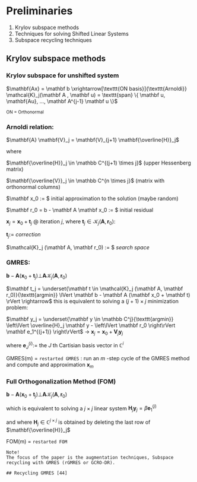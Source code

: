 # Preliminaries
1. Krylov subspace methods
1. Techniques for solving Shifted Linear Systems
1. Subspace recycling techniques

## Krylov subspace methods

### Krylov subspace for unshifted system

$\mathbf{Ax} = \mathbf b \xrightarrow[\texttt{ON basis}]{\texttt{Arnoldi}} \mathcal{K}_j(\mathbf A , \mathbf u) = \texttt{span} \{ \mathbf u, \mathbf{Au}, ..., \mathbf A^{j-1} \mathbf u \}$

<small>ON = Orthonormal</small>

### Arnoldi relation:
$\mathbf{A} \mathbf{V}_j = \mathbf{V}_{j+1} \mathbf{\overline{H}}_j$

where

$\mathbf{\overline{H}}_j \in \mathbb C^{(j+1) \times j}$ (upper Hessenberg matrix)

$\mathbf{\overline{V}}_j \in \mathbb C^{n \times j}$ (matrix with orthonormal columns)

$\mathbf x_0 := $  initial approximation to the solution (maybe random)

$\mathbf r_0 = b - \mathbf A \mathbf x_0 := $  initial residual

$\mathbf x_j = \mathbf x_0 + \mathbf t_j$ @ iteration $j$, where $\mathbf t_j \in  \mathcal{K}_j (\mathbf A, \mathbf r_0)$:

$\mathbf t_j :=$ *correction*

$\mathcal{K}_j (\mathbf A, \mathbf r_0) := $ *search space*

### GMRES:

$\mathbf b - \mathbf A (\mathbf x_0 + \mathbf t_j) \bot  \mathbf A \mathcal{K}_j (\mathbf A, \mathbf r_0)$

$\mathbf t_j = \underset{\mathbf t \in \mathcal{K}_j (\mathbf A, \mathbf r_0)}{\texttt{argmin}}  \lVert \mathbf b - \mathbf A (\mathbf x_0 + \mathbf t) \rVert \rightarrow$ this is equivalent to solving a $(j+1) \times j$ minimization problem:

$\mathbf y_j = \underset{\mathbf y \in \mathbb C^j}{\texttt{argmin}}  \left\lVert \overline{H}_j \mathbf y - \left\lVert \mathbf r_0 \right\rVert  \mathbf e_1^{(j+1)} \right\rVert$ $\rightarrow$ $\mathbf x_j = \mathbf x_0 + \mathbf V_j \mathbf y_j$

where $\mathbf e_J^{(i)} :=$ the $J$ th Cartisian basis vector in $\mathbb C^i$

GMRES(m) = `restarted GMRES` : run an $m$ -step cycle of the GMRES method and compute and approximation $\mathbf x_m$

### Full Orthogonalization Method (FOM)

$\mathbf b - \mathbf A (\mathbf x_0 + \mathbf t_j) \bot  \mathbf A \mathcal{K}_j (\mathbf A, \mathbf r_0)$

which is equivalent to solving a $j \times j$ linear system $\mathbf H_j \mathbf y_j = \beta \mathbf e_1^{(j)}$

and where $\mathbf H_j \in \mathbb C^{j \times j}$ is obtained by deleting the last row of $\mathbf{\overline{H}}_j$

FOM(m) = `restarted FOM`

```
Note!
The focus of the paper is the augmentation techniques, Subspace recycling with GMRES (rGMRES or GCRO-DR).

## Recycling GMRES [44]
